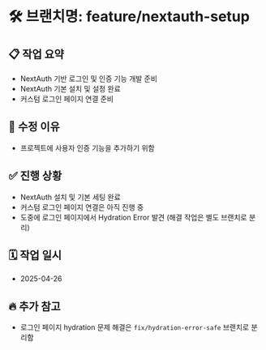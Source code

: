 # 🛠 브랜치명: feature/nextauth-setup

## 📋 작업 요약
- NextAuth 기반 로그인 및 인증 기능 개발 준비
- NextAuth 기본 설치 및 설정 완료
- 커스텀 로그인 페이지 연결 준비

## 🎯 수정 이유
- 프로젝트에 사용자 인증 기능을 추가하기 위함

## ✅ 진행 상황
- NextAuth 설치 및 기본 세팅 완료
- 커스텀 로그인 페이지 연결은 아직 진행 중
- 도중에 로그인 페이지에서 Hydration Error 발견 (해결 작업은 별도 브랜치로 분리)

## 🗓 작업 일시
- 2025-04-26

## 🔥 추가 참고
- 로그인 페이지 hydration 문제 해결은 `fix/hydration-error-safe` 브랜치로 분리함
